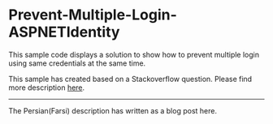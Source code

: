 # Prevent-Multiple-Login-ASPNETIdentity
This sample code displays a solution to show how to prevent multiple login using same credentials at the same time.

This sample has created based on a Stackoverflow question. Please find more description [here](http://stackoverflow.com/questions/31831295/prevent-multiple-logins).

***

The Persian(Farsi) description has written as a blog post here.
